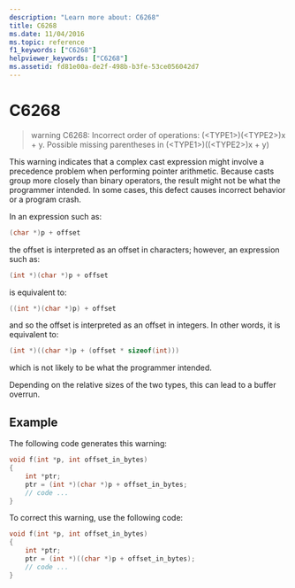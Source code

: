 ```yaml
---
description: "Learn more about: C6268"
title: C6268
ms.date: 11/04/2016
ms.topic: reference
f1_keywords: ["C6268"]
helpviewer_keywords: ["C6268"]
ms.assetid: fd81e00a-de2f-498b-b3fe-53ce056042d7
---
```

# C6268

> warning C6268: Incorrect order of operations: (\<TYPE1>)(\<TYPE2>)x + y. Possible missing parentheses in (\<TYPE1>)((\<TYPE2>)x + y)

This warning indicates that a complex cast expression might involve a precedence problem when performing pointer arithmetic. Because casts group more closely than binary operators, the result might not be what the programmer intended. In some cases, this defect causes incorrect behavior or a program crash.

In an expression such as:

```cpp
(char *)p + offset
```

the offset is interpreted as an offset in characters; however, an expression such as:

```cpp
(int *)(char *)p + offset
```

is equivalent to:

```cpp
((int *)(char *)p) + offset
```

and so the offset is interpreted as an offset in integers. In other words, it is equivalent to:

```cpp
(int *)((char *)p + (offset * sizeof(int)))
```

which is not likely to be what the programmer intended.

Depending on the relative sizes of the two types, this can lead to a buffer overrun.

## Example

The following code generates this warning:

```cpp
void f(int *p, int offset_in_bytes)
{
    int *ptr;
    ptr = (int *)(char *)p + offset_in_bytes;
    // code ...
}
```

To correct this warning, use the following code:

```cpp
void f(int *p, int offset_in_bytes)
{
    int *ptr;
    ptr = (int *)((char *)p + offset_in_bytes);
    // code ...
}
```
